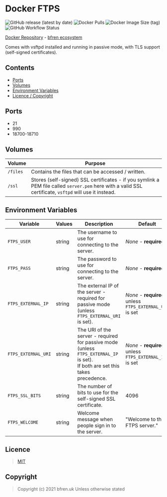 # Docker FTPS

![GitHub release (latest by date)](https://img.shields.io/github/v/release/bfren/docker-ftps) ![Docker Pulls](https://img.shields.io/docker/pulls/bcgdesign/ftps?label=pulls) ![Docker Image Size (tag)](https://img.shields.io/docker/image-size/bcgdesign/ftps/latest?label=size)<br/>
![GitHub Workflow Status](https://img.shields.io/github/workflow/status/bfren/docker-ftps/dev?label=build)

[Docker Repository](https://hub.docker.com/r/bcgdesign/ftps) - [bfren ecosystem](https://github.com/bfren/docker)

Comes with vsftpd installed and running in passive mode, with TLS support (self-signed certificates).

## Contents

* [Ports](#ports)
* [Volumes](#volumes)
* [Environment Variables](#environment-variables)
* [Licence / Copyright](#licence)

## Ports

* 21
* 990
* 18700-18710

## Volumes

| Volume   | Purpose                                                                                                                                                |
| -------- | ------------------------------------------------------------------------------------------------------------------------------------------------------ |
| `/files` | Contains the files that can be accessed / written.                                                                                                     |
| `/ssl`   | Stores (self-signed) SSL certificates - if you symlink a PEM file called `server.pem` here with a valid SSL certificate, `vsftpd` will use it instead. |

## Environment Variables

| Variable             | Values | Description                                                                                                                     | Default                                                 |
| -------------------- | ------ | ------------------------------------------------------------------------------------------------------------------------------- | ------------------------------------------------------- |
| `FTPS_USER`          | string | The username to use for connecting to the server.                                                                               | *None* - **required**                                   |
| `FTPS_PASS`          | string | The password to use for connecting to the server.                                                                               | *None* - **required**                                   |
| `FTPS_EXTERNAL_IP`   | string | The external IP of the server - required for passive mode (unless `FTPS_EXTERNAL_URI` is set).                                  | *None* - **required** unless `FTPS_EXTERNAL_URI` is set |
| `FTPS_EXTERNAL_URI`  | string | The URI of the server - required for passive mode (unless `FTPS_EXTERNAL_IP` is set).<br>If both are set this takes precedence. | *None* - **required** unless `FTPS_EXTERNAL_IP` is set  |
| `FTPS_SSL_BITS`      | string | The number of bits to use for the self-signed SSL certificate.                                                                  | 4096                                                    |
| `FTPS_WELCOME`       | string | Welcome message when people sign in to the server.                                                                              | "Welcome to the FTPS server."                           |

## Licence

> [MIT](https://mit.bfren.uk/2020)

## Copyright

> Copyright (c) 2021 bfren.uk
> Unless otherwise stated
